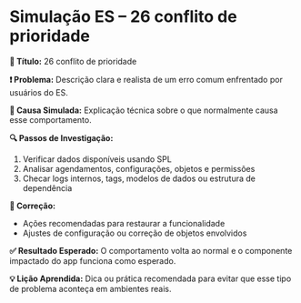# Simulação ES – 26 conflito de prioridade

**🔹 Título:** 26 conflito de prioridade

**❗ Problema:**
Descrição clara e realista de um erro comum enfrentado por usuários do ES.

**🧪 Causa Simulada:**
Explicação técnica sobre o que normalmente causa esse comportamento.

**🔍 Passos de Investigação:**
1. Verificar dados disponíveis usando SPL
2. Analisar agendamentos, configurações, objetos e permissões
3. Checar logs internos, tags, modelos de dados ou estrutura de dependência

**🔧 Correção:**
- Ações recomendadas para restaurar a funcionalidade
- Ajustes de configuração ou correção de objetos envolvidos

**✅ Resultado Esperado:**
O comportamento volta ao normal e o componente impactado do app funciona como esperado.

**💡 Lição Aprendida:**
Dica ou prática recomendada para evitar que esse tipo de problema aconteça em ambientes reais.
